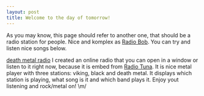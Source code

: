 ```yaml
---
layout: post
title: Welcome to the day of tomorrow!
---
```


As you may know, this page should refer to another one, that should be a radio station for people. Nice and komplex as [Radio Bob](http://radiobob.de/). You can try and listen nice songs below. 

<a id="onlineRadioLink" href="http://radiotuna.com/death-metal-radio">death metal radio</a><script type="text/javascript" src="http://radiotuna.com/OnlineRadioPlayer/EmbedRadio?playerParams=%7B%22styleSelection0%22%3A283%2C%22styleSelection1%22%3A81%2C%22styleSelection2%22%3A188%2C%22textColor%22%3A14025989%2C%22backgroundColor%22%3A0%2C%22buttonColor%22%3A13176067%2C%22glowColor%22%3A13176067%2C%22playerSize%22%3A240%2C%22playerType%22%3A%22style%22%7D&width=240&height=292"></script>
I created an online radio that you can open in a window or listen to it right now, because it is embed from [Radio Tuna](http://radiotuna.com/). It is nice metal player with three stations: viking, black and death metal. It displays which station is playing, what song is it and which band plays it. Enjoy yout listening and rock/metal on! \m/
